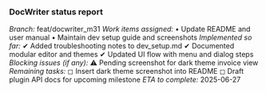 ### DocWriter status report
*Branch:* feat/docwriter_m31
*Work items assigned:*
  • Update README and user manual
  • Maintain dev setup guide and screenshots
*Implemented so far:*
  ✔ Added troubleshooting notes to dev_setup.md
  ✔ Documented modular editor and themes
  ✔ Updated UI flow with menu and dialog steps
*Blocking issues (if any):*
  ⚠️ Pending screenshot for dark theme invoice view
*Remaining tasks:*
  ◻ Insert dark theme screenshot into README
  ◻ Draft plugin API docs for upcoming milestone
*ETA to complete:* 2025-06-27
